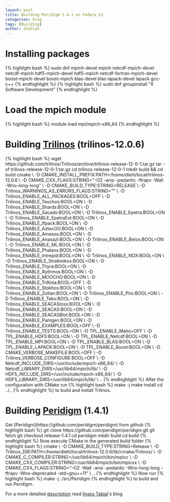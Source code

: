```yaml
---
layout: post
title: Building Peridigm 1.4.1 on Fedora 23
categories: blog
tags: [Building]
author: diehlpk
---
```


<h1>Installing packages</h1>
{% highlight bash %}
sudo dnf mpich-devel mpich netcdf-mpich-devel netcdf-mpich hdf5-mpich-devel hdf5-mpich netcdf-fortran-mpich-devel boost-mpich-devel boost-mpich blas-devel blas lapack-devel lapack gcc-c++
{% endhighlight %}
{% highlight bash %}
sudo dnf  groupinstall "X Software Development"
{% endhighlight %}


<h1>Load the mpich module</h1>
{% highlight bash %}
module load mpi/mpich-x86_64
{% endhighlight %}

<h1>Building <a href="https://trilinos.org/download/">Trilinos</a> (trilinos-12.0.6)</h1>
{% highlight bash  %}
wget https://github.com/trilinos/Trilinos/archive/trilinos-release-12-0-1.tar.gz
tar -xf trilinos-release-12-0-1.tar.gz
cd trilinos-release-12-0-1
mkdir build && cd build
cmake \
-D CMAKE_INSTALL_PREFIX:PATH=/home/diehl/local/trilinos-12.0.6 \
-D CMAKE_CXX_FLAGS:STRING="-O2 -ansi -pedantic -ftrapv -Wall -Wno-long-long" \
-D CMAKE_BUILD_TYPE:STRING=RELEASE \
-D Trilinos_WARNINGS_AS_ERRORS_FLAGS:STRING="" \
-D Trilinos_ENABLE_ALL_PACKAGES:BOOL=OFF \
-D Trilinos_ENABLE_Teuchos:BOOL=ON \
-D Trilinos_ENABLE_Shards:BOOL=ON \
-D Trilinos_ENABLE_Sacado:BOOL=ON \
-D Trilinos_ENABLE_Epetra:BOOL=ON \
-D Trilinos_ENABLE_EpetraExt:BOOL=ON \
-D Trilinos_ENABLE_Ifpack:BOOL=ON \
-D Trilinos_ENABLE_AztecOO:BOOL=ON \
-D Trilinos_ENABLE_Amesos:BOOL=ON \
-D Trilinos_ENABLE_Anasazi:BOOL=ON \
-D Trilinos_ENABLE_Belos:BOOL=ON \
-D Trilinos_ENABLE_ML:BOOL=ON \
-D Trilinos_ENABLE_Phalanx:BOOL=ON \
-D Trilinos_ENABLE_Intrepid:BOOL=ON \
-D Trilinos_ENABLE_NOX:BOOL=ON \
-D Trilinos_ENABLE_Stratimikos:BOOL=ON \
-D Trilinos_ENABLE_Thyra:BOOL=ON \
-D Trilinos_ENABLE_Rythmos:BOOL=ON \
-D Trilinos_ENABLE_MOOCHO:BOOL=ON \
-D Trilinos_ENABLE_TriKota:BOOL=OFF \
-D Trilinos_ENABLE_Stokhos:BOOL=ON \
-D Trilinos_ENABLE_Zoltan:BOOL=ON \
-D Trilinos_ENABLE_Piro:BOOL=ON \
-D Trilinos_ENABLE_Teko:BOOL=ON \
-D Trilinos_ENABLE_SEACASIoss:BOOL=ON \
-D Trilinos_ENABLE_SEACAS:BOOL=ON \
-D Trilinos_ENABLE_SEACASBlot:BOOL=ON \
-D Trilinos_ENABLE_Pamgen:BOOL=ON \
-D Trilinos_ENABLE_EXAMPLES:BOOL=OFF \
-D Trilinos_ENABLE_TESTS:BOOL=ON \
-D TPL_ENABLE_Matio=OFF \
-D TPL_ENABLE_HDF5:BOOL=ON \
-D TPL_ENABLE_Netcdf:BOOL=ON \
-D TPL_ENABLE_MPI:BOOL=ON \
-D TPL_ENABLE_BLAS:BOOL=ON \
-D TPL_ENABLE_LAPACK:BOOL=ON \
-D TPL_ENABLE_Boost:BOOL=ON \
-D CMAKE_VERBOSE_MAKEFILE:BOOL=OFF \
-D Trilinos_VERBOSE_CONFIGURE:BOOL=OFF \
-D Netcdf_INCLUDE_DIRS=/usr/include/mpich-x86_64/ \
-D Netcdf_LIBRARY_DIRS=/usr/lib64/mpich/lib/ \
-D HDF5_INCLUDE_DIRS=/usr/include/mpich-x86_64/ \
-D HDF5_LIBRARY_DIRS=/usr/lib64/mpich/lib/ \ 
..
{% endhighlight %}
After the configuration with CMake run
{% highlight bash  %}
make -j
make install
cd ../..
{% endhighlight %}
to build and install Trilinos.

<h1>Building <a href="https://peridigm.sandia.gov/">Peridigm</a> (1.4.1) </h1>
Get [Peridigm](https://github.com/peridigm/peridigm) from github
{% highlight bash %}
git clone https://github.com/peridigm/peridigm.git
git fetch
git checkout release-1.4.1
cd peridigm 
mkdir build
cd build
{% endhighlight %}
Now execute CMake in the generated build folder
{% highlight bash %}
cmake \
-D CMAKE_BUILD_TYPE:STRING=Release \
-D Trilinos_DIR:PATH=/home/diehl/local/trilinos-12.0.6/lib/cmake/Trilinos/ \
-D CMAKE_C_COMPILER:STRING=/usr/lib64/mpich/bin/mpicc \
-D CMAKE_CXX_COMPILER:STRING=/usr/lib64/mpich/bin/mpicxx \
-D CMAKE_CXX_FLAGS:STRING="-O2 -Wall -ansi -pedantic -Wno-long-long -ftrapv -Wno-deprecated -std=gnu++11" \
..
{% endhighlight %}
Now run 
{% highlight bash %}
make  -j
./src/Peridigm
{% endhighlight %}
to build and run Peridigm.

For a more detailed [description](http://iltabiai.github.io/peridynamics/fedora/tips/2016/04/20/Peridigm141-Fedora23.html) read [Ilyass Tabiai](https://twitter.com/joydisee)'s blog.

